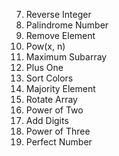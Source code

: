 7. Reverse Integer
9. Palindrome Number
27. Remove Element
50. Pow(x, n)
53. Maximum Subarray
66. Plus One
75. Sort Colors
169. Majority Element
189. Rotate Array
231. Power of Two
258. Add Digits
326. Power of Three
507. Perfect Number
